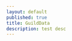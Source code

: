 ```yaml
---
layout: default
published: true
title: GuildData
description: test desc
---
```

<script>
	var vars = {};
	var parts = window.location.href.replace(/[?&]+([^=&]+)=([^&]*)/gi, function(m,key,value) {
        vars[key] = value;
    });
	var gId = vars["g"];
	
	function showStats(){
		var g = guildStats[gId];
	}
	function getTimeSinceEdit(){
		return new Date().getTime() - lastEdited;
	}
</script>
<script src="https://l0c4lh057.jg-p.eu/getStats.php" onload="showStats();"></script>